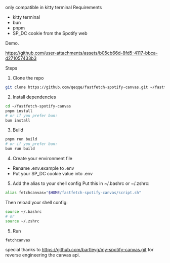 only compatible in kitty terminal
Requirements

- kitty terminal
- bun
- pnpm
- SP_DC cookie from the Spotify web

Demo.

https://github.com/user-attachments/assets/b05cb66d-8fd5-4117-bbca-d271057433b3

Steps

1. Clone the repo

```sh
git clone https://github.com/qeqqe/fastfetch-spotify-canvas.git ~/fastfetch-spotify-canvas
```

2. Install dependencies

```sh
cd ~/fastfetch-spotify-canvas
pnpm install
# or if you prefer bun:
bun install
```

3. Build

```sh
pnpm run build
# or if you prefer bun:
bun run build
```

4. Create your environment file

- Rename .env.example to .env
- Put your SP_DC cookie value into .env

5. Add the alias to your shell config
   Put this in ~/.bashrc or ~/.zshrc:

```sh
alias fetchcanvas="$HOME/fastfetch-spotify-canvas/script.sh"
```

Then reload your shell config:

```sh
source ~/.bashrc
# or
source ~/.zshrc
```

5. Run

```sh
fetchcanvas
```

special thanks to https://github.com/bartleyg/my-spotify-canvas.git for reverse engineering the canvas api.

